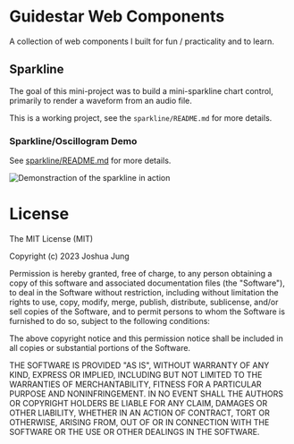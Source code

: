 # Guidestar Web Components

A collection of web components I built for fun / practicality and to learn.

## Sparkline

The goal of this mini-project was to build a mini-sparkline chart control, primarily to
render a waveform from an audio file.

This is a working project, see the `sparkline/README.md` for more details.

### Sparkline/Oscillogram Demo

See [sparkline/README.md](https://github.com/joshjung/guidestar-web-components/blob/main/sparkline/README.md) for more details.

![Demonstraction of the sparkline in action](https://i.imgur.com/ok4B9kD.gif)

# License

The MIT License (MIT)

Copyright (c) 2023 Joshua Jung

Permission is hereby granted, free of charge, to any person obtaining a copy
of this software and associated documentation files (the "Software"), to deal
in the Software without restriction, including without limitation the rights
to use, copy, modify, merge, publish, distribute, sublicense, and/or sell
copies of the Software, and to permit persons to whom the Software is
furnished to do so, subject to the following conditions:

The above copyright notice and this permission notice shall be included in all
copies or substantial portions of the Software.

THE SOFTWARE IS PROVIDED "AS IS", WITHOUT WARRANTY OF ANY KIND, EXPRESS OR
IMPLIED, INCLUDING BUT NOT LIMITED TO THE WARRANTIES OF MERCHANTABILITY,
FITNESS FOR A PARTICULAR PURPOSE AND NONINFRINGEMENT. IN NO EVENT SHALL THE
AUTHORS OR COPYRIGHT HOLDERS BE LIABLE FOR ANY CLAIM, DAMAGES OR OTHER
LIABILITY, WHETHER IN AN ACTION OF CONTRACT, TORT OR OTHERWISE, ARISING FROM,
OUT OF OR IN CONNECTION WITH THE SOFTWARE OR THE USE OR OTHER DEALINGS IN THE
SOFTWARE.
